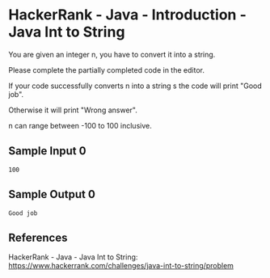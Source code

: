 # HackerRank - Java - Introduction - Java Int to String

You are given an integer n, you have to convert it into a string.

Please complete the partially completed code in the editor. 

If your code successfully converts n into a string s the code will print "Good job". 

Otherwise it will print "Wrong answer".

n can range between -100 to 100 inclusive.


## Sample Input 0
`100`


## Sample Output 0
`Good job`


## References
HackerRank - Java - Java Int to String: 
https://www.hackerrank.com/challenges/java-int-to-string/problem